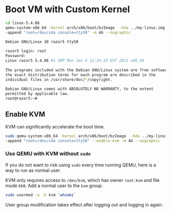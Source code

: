 # Boot VM with Custom Kernel
 
```bash
cd linux-5.4.86
qemu-system-x86_64 -kernel arch/x86/boot/bzImage  -hda ../my-linux.img \
-append "root=/dev/sda console=ttyS0" -m 4G --nographic
```
 
```bash
Debian GNU/Linux 10 razor5 ttyS0
 
razor5 login: root
Password: 
Linux razor5 5.4.86 #1 SMP Mon Jan 4 12:34:19 EST 2021 x86_64
 
The programs included with the Debian GNU/Linux system are free software;
the exact distribution terms for each program are described in the
individual files in /usr/share/doc/*/copyright.
 
Debian GNU/Linux comes with ABSOLUTELY NO WARRANTY, to the extent
permitted by applicable law.
root@razor5:~# 
```

## Enable KVM
 
KVM can significantly accelerate the boot time.
 
```bash
sudo qemu-system-x86_64 -kernel arch/x86/boot/bzImage  -hda ../my-linux.img \
-append "root=/dev/sda console=ttyS0" --enable-kvm -m 4G --nographic
```
 
### Use QEMU with KVM without `sudo`

If you do not want to risk using `sudo` every time running QEMU, here is a way to run as normal user.

KVM only requires access to `/dev/kvm`, which has owner `root:kvm` and file mode `660`. Add a normal user to the `kvm` group:

```bash
sudo usermod -a -G kvm `whoami`
```

User group modification takes effect after logging out and logging in again.
